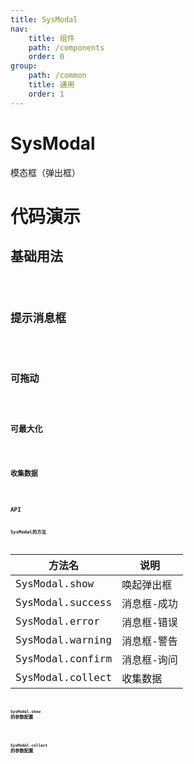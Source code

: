 ```yaml
---
title: SysModal
nav:
    title: 组件
    path: /components
    order: 0
group:
    path: /common
    title: 通用
    order: 1
---
```


# SysModal

模态框（弹出框）

# 代码演示

## 基础用法

<code src="./demo/Basic.tsx">

## 提示消息框

<code src="./demo/Message.tsx">

## 可拖动

<code src="./demo/Draggable.tsx">

## 可最大化

<code src="./demo/Maximizable.tsx">

## 收集数据

<code src="./demo/CollectData.tsx" title="收集数据" desc="功能尚未完善,谨慎使用！">

## API
### SysModal的方法

| 方法名 | 说明 |
| ------ | ---- |
| SysModal.show  | 唤起弹出框 |
| SysModal.success  | 消息框-成功 |
| SysModal.error  | 消息框-错误 |
| SysModal.warning  | 消息框-警告 |
| SysModal.confirm  | 消息框-询问 |
| SysModal.collect  | 收集数据 |

### `SysModal.show` 的参数配置
<API src="./show.tsx" hideTitle></API>

### `SysModal.collect` 的参数配置
<API src="./formMethods.tsx" hideTitle ></API>



